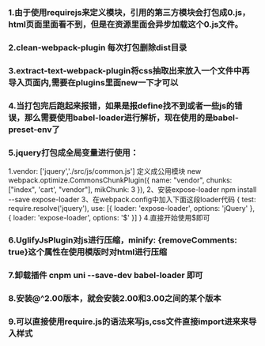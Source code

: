 ### 1.由于使用requirejs来定义模块，引用的第三方模块会打包成0.js，html页面里面看不到，但是在资源里面会异步加载这个0.js文件。
### 2.clean-webpack-plugin 每次打包删除dist目录
### 3.extract-text-webpack-plugin将css抽取出来放入一个文件中再导入页面内,需要在plugins里面new一下才可以
### 4.当打包完后跑起来报错，如果是报define找不到或者一些js的错误，那么需要使用babel-loader进行解析，现在使用的是babel-preset-env了
### 5.jquery打包成全局变量进行使用：
1.vendor: ['jquery','./src/js/common.js']
       定义成公用模块
      new webpack.optimize.CommonsChunkPlugin({
            name: "vendor",
            chunks: ["index", 'cart', "vendor"],
            mikChunk: 3
        }),
2、安装expose-loader
npm install --save expose-loader
3、在webpack.config中加入下面这段loader代码
{
   test: require.resolve('jquery'),
   use: [{
      loader: 'expose-loader',
      options: 'jQuery'
   },{
      loader: 'expose-loader',
      options: '$'
   }]
}
4.直接开始使用$即可

### 6.UglifyJsPlugin对js进行压缩，minify: {removeComments: true}这个属性在使用模版时对html进行压缩

### 7.卸载插件 cnpm uni --save-dev babel-loader 即可

### 8.安装@^2.00版本，就会安装2.00和3.00之间的某个版本

### 9.可以直接使用require.js的语法来写js,css文件直接import进来来导入样式